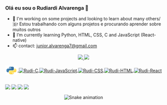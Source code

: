 ### Olá eu sou o Rudiardi Alvarenga 👋

- 🔭 I'm working on some projects and looking to learn about many others/ 🇧r Estou trabalhando com alguns projetos e procurando aprender sobre muitos outros
- 🌱 I’m currently learning Python, HTML, CSS, C and JavaScript (React-native)
- 📫 contact: junior.alvarenga7@gmail.com

<div align="center">
  <a href="https://github.com/rudiardi">
  <img height="130em" src="https://github-readme-stats.vercel.app/api?username=rudiardi&show_icons=true&theme=dark&include_all_commits=true&count_private=true"/>
  <img height="130em" src="https://github-readme-stats.vercel.app/api/top-langs/?username=rudiardi&layout=compact&langs_count=7&theme=dark"/>
</div>
<div style="display: inline_block"><br>
  <img align="center" alt="Rudi-Python" height="30" width="40" src="https://raw.githubusercontent.com/devicons/devicon/master/icons/python/python-original.svg">
  <img align="center" alt="Rudi-C" height="30" width="40" src="https://cdn.jsdelivr.net/gh/devicons/devicon/icons/c/c-original.svg">
  <img align="center" alt="Rudi-JavaScript" height="40" width="40" src="https://cdn.jsdelivr.net/gh/devicons/devicon/icons/javascript/javascript-original.svg">
  <img align="center" alt="Rudi-CSS" height="30" width="40" src="https://cdn.jsdelivr.net/gh/devicons/devicon/icons/css3/css3-original-wordmark.svg">
  <img align="center" alt="Rudi-HTML" height="30" width="40" src="https://cdn.jsdelivr.net/gh/devicons/devicon/icons/html5/html5-original.svg">
  <img align="center" alt="Rudi-React" height="30" widht="30" src="https://cdn.jsdelivr.net/gh/devicons/devicon/icons/react/react-original.svg">
</div>

   ##
 
<div> 
  <a href="https://www.instagram.com/rudiardi_alvarenga/" target="_blank"><img src="https://img.shields.io/badge/-Instagram-%23E4405F?style=for-the-badge&logo=instagram&logoColor=white" target="_blank"></a>
 	<a href="https://www.twitch.tv/rudiardi_alvarenga" target="_blank"><img src="https://img.shields.io/badge/Twitch-9146FF?style=for-the-badge&logo=twitch&logoColor=white" target="_blank"></a>
  <a href = "mailto:junior.alvarenga7@gmail.com"><img src="https://img.shields.io/badge/-Gmail-%23333?style=for-the-badge&logo=gmail&logoColor=white" target="_blank"></a>
  <a href="https://www.linkedin.com/in/rudiardi-alvarenga-3086a89b/" target="_blank"><img src="https://img.shields.io/badge/-LinkedIn-%230077B5?style=for-the-badge&logo=linkedin&logoColor=white" target="_blank"></a> 
 <div>
<div align="center">
  
  ![Snake animation](https://github.com/Rudiardi/Rudiardi/blob/output/github-contribution-grid-snake.svg)
  
</div> 
